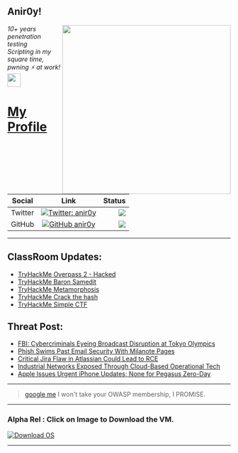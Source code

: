 <h2>Anir0y!</h2>
<img align='right' src="https://github-readme-stats.vercel.app/api?username=anir0y&show_icons=true&theme=dark" width="380">
<p><em>10+ years penetration testing<br>
  Scripting in my square time, pwning ⚡ at work!<img src="https://media.giphy.com/media/WUlplcMpOCEmTGBtBW/giphy.gif" width="30"> 
</em></p>



# [My Profile](https://anir0y.in/refer=githubreadme)

| Social   |      Link      | Status|
|----------|:-------------:|--:|
| Twitter |  [![Twitter: anir0y](https://img.shields.io/twitter/follow/anir0y?label=Follow%20me&style=plastic)](https://twitter.com/anir0y)| ![](https://img.shields.io/badge/Status-Online-blue)|
| GitHub |    [![GitHub anir0y](https://img.shields.io/github/followers/anir0y?label=Fork%20me&style=plastic)](https://github.com/anir0y)   | ![](https://img.shields.io/badge/Status-Online-blue)|


---

## ClassRoom Updates:

<!-- CLASS:START -->
- [TryHackMe Overpass 2 - Hacked](https://classroom.anir0y.in/post/tryhackme-overpass2hacked/)
- [TryHackMe Baron Samedit](https://classroom.anir0y.in/post/tryhackme-sudovulnssamedit/)
- [TryHackMe Metamorphosis](https://classroom.anir0y.in/post/tryhackme-metamorphosis/)
- [TryHackMe Crack the hash](https://classroom.anir0y.in/post/tryhackme-crackthehash/)
- [TryHackMe Simple CTF](https://classroom.anir0y.in/post/tryhackme-easyctf/)
<!-- CLASS:END -->

## Threat Post:

<!-- THREAT:START -->
- [FBI: Cybercriminals Eyeing Broadcast Disruption at Tokyo Olympics](https://threatpost.com/fbi-cybercriminals-broadcast-disruption-tokyo-olympics/168063/)
- [Phish Swims Past Email Security With Milanote Pages](https://threatpost.com/phish-email-security-milanote/168021/)
- [Critical Jira Flaw in Atlassian Could Lead to RCE](https://threatpost.com/atlassian-critical-jira-flaw/168053/)
- [Industrial Networks Exposed Through Cloud-Based Operational Tech](https://threatpost.com/industrial-networks-exposed-cloud-operational-tech/168024/)
- [Apple Issues Urgent iPhone Updates; None for Pegasus Zero-Day](https://threatpost.com/apple-iphone-pegasus-zero-day/168040/)
<!-- THREAT:END -->
---


> [google me](https://google.com/search?q=@anir0y) I won't take your OWASP membership, I PROMISE. 

---
### Alpha Rel : Click on Image to Download the VM.
[![Download OS](https://i.imgur.com/4RUjCIA.png)](https://sourceforge.net/projects/classroom-os/files/latest/download)

---

